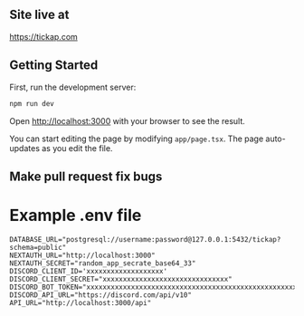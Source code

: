 ## Site live at

https://tickap.com

## Getting Started

First, run the development server:

```bash
npm run dev
```

Open [http://localhost:3000](http://localhost:3000) with your browser to see the result.

You can start editing the page by modifying `app/page.tsx`. The page auto-updates as you edit the file.

## Make pull request fix bugs

# Example .env file

```env
DATABASE_URL="postgresql://username:password@127.0.0.1:5432/tickap?schema=public"  
NEXTAUTH_URL="http://localhost:3000"
NEXTAUTH_SECRET="random_app_secrate_base64_33"
DISCORD_CLIENT_ID='xxxxxxxxxxxxxxxxxxx'
DISCORD_CLIENT_SECRET="xxxxxxxxxxxxxxxxxxxxxxxxxxxxxxx"
DISCORD_BOT_TOKEN="xxxxxxxxxxxxxxxxxxxxxxxxxxxxxxxxxxxxxxxxxxxxxxxxxxxxxxxxxxxx"
DISCORD_API_URL="https://discord.com/api/v10"
API_URL="http://localhost:3000/api"
```

